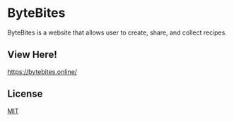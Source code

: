 # ByteBites

ByteBites is a website that allows user to create, share, and collect recipes.

## View Here!
https://bytebites.online/



## License

[MIT](https://choosealicense.com/licenses/mit/)
